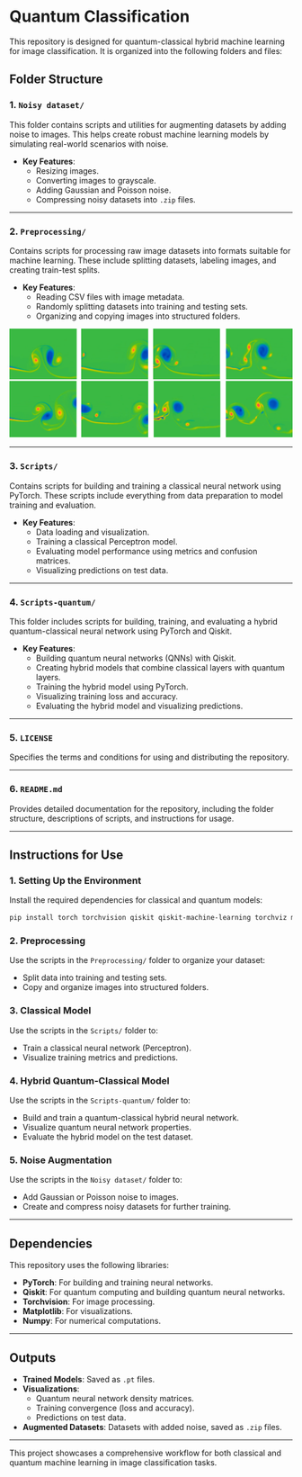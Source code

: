 
# Quantum Classification

This repository is designed for quantum-classical hybrid machine learning for image classification. It is organized into the following folders and files:

## Folder Structure

### **1. `Noisy dataset/`**
This folder contains scripts and utilities for augmenting datasets by adding noise to images. This helps create robust machine learning models by simulating real-world scenarios with noise.

- **Key Features**:
  - Resizing images.
  - Converting images to grayscale.
  - Adding Gaussian and Poisson noise.
  - Compressing noisy datasets into `.zip` files.

---

### **2. `Preprocessing/`**
Contains scripts for processing raw image datasets into formats suitable for machine learning. These include splitting datasets, labeling images, and creating train-test splits.

- **Key Features**:
  - Reading CSV files with image metadata.
  - Randomly splitting datasets into training and testing sets.
  - Organizing and copying images into structured folders.


![cavity](https://github.com/adibgpt/QML4SCIENCE/blob/23639223bddb2b2243a006426ac530c4479204f3/Images/With-cavity/1%20(1).png) 
![cavity](https://github.com/adibgpt/QML4SCIENCE/blob/6252f95658bde1b38eba89bdb7029b43f1556583/Images/Without-cavity/1%20(1).png)

---

### **3. `Scripts/`**
Contains scripts for building and training a classical neural network using PyTorch. These scripts include everything from data preparation to model training and evaluation.

- **Key Features**:
  - Data loading and visualization.
  - Training a classical Perceptron model.
  - Evaluating model performance using metrics and confusion matrices.
  - Visualizing predictions on test data.

---

### **4. `Scripts-quantum/`**
This folder includes scripts for building, training, and evaluating a hybrid quantum-classical neural network using PyTorch and Qiskit.

- **Key Features**:
  - Building quantum neural networks (QNNs) with Qiskit.
  - Creating hybrid models that combine classical layers with quantum layers.
  - Training the hybrid model using PyTorch.
  - Visualizing training loss and accuracy.
  - Evaluating the hybrid model and visualizing predictions.

---

### **5. `LICENSE`**
Specifies the terms and conditions for using and distributing the repository.

---

### **6. `README.md`**
Provides detailed documentation for the repository, including the folder structure, descriptions of scripts, and instructions for usage.

---

## Instructions for Use

### **1. Setting Up the Environment**
Install the required dependencies for classical and quantum models:
```bash
pip install torch torchvision qiskit qiskit-machine-learning torchviz matplotlib
```

### **2. Preprocessing**
Use the scripts in the `Preprocessing/` folder to organize your dataset:
- Split data into training and testing sets.
- Copy and organize images into structured folders.

### **3. Classical Model**
Use the scripts in the `Scripts/` folder to:
- Train a classical neural network (Perceptron).
- Visualize training metrics and predictions.

### **4. Hybrid Quantum-Classical Model**
Use the scripts in the `Scripts-quantum/` folder to:
- Build and train a quantum-classical hybrid neural network.
- Visualize quantum neural network properties.
- Evaluate the hybrid model on the test dataset.

### **5. Noise Augmentation**
Use the scripts in the `Noisy dataset/` folder to:
- Add Gaussian or Poisson noise to images.
- Create and compress noisy datasets for further training.

---

## Dependencies
This repository uses the following libraries:
- **PyTorch**: For building and training neural networks.
- **Qiskit**: For quantum computing and building quantum neural networks.
- **Torchvision**: For image processing.
- **Matplotlib**: For visualizations.
- **Numpy**: For numerical computations.

---

## Outputs
- **Trained Models**: Saved as `.pt` files.
- **Visualizations**:
  - Quantum neural network density matrices.
  - Training convergence (loss and accuracy).
  - Predictions on test data.
- **Augmented Datasets**: Datasets with added noise, saved as `.zip` files.

---

This project showcases a comprehensive workflow for both classical and quantum machine learning in image classification tasks.
